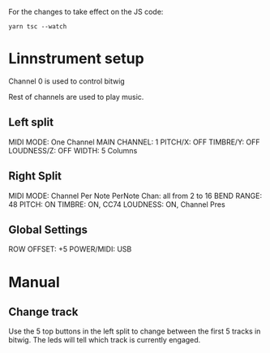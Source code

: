 For the changes to take effect on the JS code:

```
yarn tsc --watch
```

# Linnstrument setup

Channel 0 is used to control bitwig

Rest of channels are used to play music.

## Left split

MIDI MODE: One Channel
MAIN CHANNEL: 1
PITCH/X: OFF
TIMBRE/Y: OFF
LOUDNESS/Z: OFF
WIDTH: 5 Columns

## Right Split

MIDI MODE: Channel Per Note
PerNote Chan: all from 2 to 16
BEND RANGE: 48
PITCH: ON
TIMBRE: ON, CC74
LOUDNESS: ON, Channel Pres

## Global Settings

ROW OFFSET: +5
POWER/MIDI: USB

# Manual

## Change track

Use the 5 top buttons in the left split to change between the first 5 tracks
in bitwig. The leds will tell which track is currently engaged.